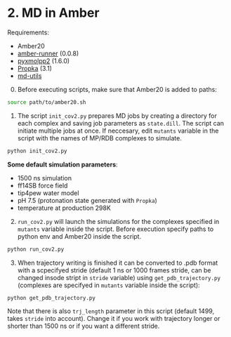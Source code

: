 # 2. MD in Amber
Requirements:
- Amber20
- [amber-runner](https://github.com/sizmailov/amber-runner) (0.0.8)
- [pyxmolpp2](https://github.com/sizmailov/pyxmolpp2) (1.6.0)
- [Propka](https://github.com/jensengroup/propka) (3.1)
- [md-utils](https://github.com/OOLebedenko/md-utils)

0. Before executing scripts, make sure that Amber20 is added to paths:
```sh
source path/to/amber20.sh
```
1. The script `init_cov2.py` prepares MD jobs by creating a directory for each complex and saving job parameters as `state.dill`. The script can initiate multiple jobs at once. If neccesary, edit `mutants` variable in the script with the names of MP/RDB complexes to simulate.
```sh
python init_cov2.py
```

**Some default simulation parameters**:
- 1500 ns simulation
- ff14SB force field
- tip4pew water model
- pH 7.5 (protonation state generated with `Propka`)
- temperature at production 298K

2. `run_cov2.py` will launch the simulations for the complexes specified in `mutants` variable inside the script. Before execution specify paths to python env and Amber20 inside the script.
```sh
python run_cov2.py
```
3. When trajectory writing is finished it can be converted to .pdb format with a scpecifyed stride (default 1 ns or 1000 frames stride, can be changed insode stript in `stride` variable) using `get_pdb_trajectory.py` (complexes are specifyed in `mutants` variable inside the script):
```sh
python get_pdb_trajectory.py
```
Note that there is also `trj_length` parameter in this script (default 1499, takes `stride` into account). Change it if you work with trajectory longer or shorter than 1500 ns or if you want a different stride.
